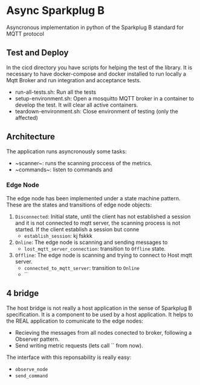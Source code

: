 # Async Sparkplug B

Asyncronous implementation in python of the Sparkplug B standard for MQTT protocol


## Test and Deploy

In the  cicd directory you have scripts for helping the test of the library. It is necessary to have docker-compose and docker installed to run locally a Mqtt Broker and run integration and acceptance tests.

- run-all-tests.sh: Run all the tests
- setup-environment.sh: Open a mosquitto MQTT broker in a container to develop the test. It will clear all active containers.
- teardown-environment.sh: Close environment of testing (only the affected)

## Architecture

The application runs asyncronously some tasks:

- ~scanner~: runs the scanning proccess of the metrics.
- ~commands~: listen to commands and 

### Edge Node

The edge node has been implemented under a state machine pattern. These are the states and transitions of edge node objects:

1. `Disconnected`: Initial state, until the client has not established a session and it is not connected to mqtt server, the scanning process is not started. If the client establish a session but conne
   - `establish_session`: kj fskkk
2. `Online`: The edge node is scanning and sending messages to 
   - `lost_mqtt_server_connection`: transition to `Offline` state.
3. `Offline`: The edge node is scanning and trying to connect to Host mqtt
server. 
    - `connected_to_mqtt_server`: transition to `Online`
    - ``


## 4 bridge

The host bridge is not really a host application in the sense of Sparkplug B specification. It is a component to be used by a host application. It helps to the REAL application to comunicate to the edge nodes:

- Recieving the messages from all nodes conected to broker, following a Observer pattern.
- Send writing metric requests (lets call `` from now).

The interface with this reponsability is really easy:

- `observe_node`
- `send_command`
